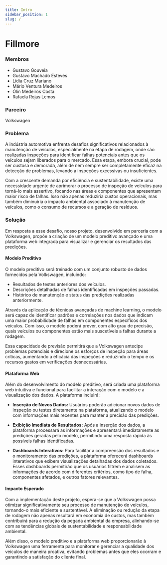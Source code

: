 ```yaml
---
title: Intro
sidebar_position: 1
slug: /
---
```


# Fillmore

### Membros
- Gustavo Gouveia
- Gustavo Machado Esteves
- Lídia Cruz Mariano
- Mário Ventura Medeiros
- Ólin Medeiros Costa
- Rafaela Rojas Lemos

### Parceiro
Volkswagen

### Problema
A indústria automotiva enfrenta desafios significativos relacionados à manutenção de veículos, especialmente na etapa de rodagem, onde são realizadas inspeções para identificar falhas potenciais antes que os veículos sejam liberados para o mercado. Essa etapa, embora crucial, pode ser custosa e demorada, além de nem sempre ser completamente eficaz na detecção de problemas, levando a inspeções excessivas ou insuficientes.

Com a crescente demanda por eficiência e sustentabilidade, existe uma necessidade urgente de aprimorar o processo de inspeção de veículos para torná-lo mais assertivo, focando nas áreas e componentes que apresentam maior risco de falhas. Isso não apenas reduziria custos operacionais, mas também diminuiria o impacto ambiental associado à manutenção de veículos, como o consumo de recursos e a geração de resíduos.

### Solução
Em resposta a esse desafio, nosso projeto, desenvolvido em parceria com a Volkswagen, propõe a criação de um modelo preditivo avançado e uma plataforma web integrada para visualizar e gerenciar os resultados das predições.

#### Modelo Preditivo
O modelo preditivo será treinado com um conjunto robusto de dados fornecidos pela Volkswagen, incluindo:
- Resultados de testes anteriores dos veículos.
- Descrições detalhadas de falhas identificadas em inspeções passadas.
- Histórico de manutenção e status das predições realizadas anteriormente.

Através da aplicação de técnicas avançadas de machine learning, o modelo será capaz de identificar padrões e correlações nos dados que indicam uma maior probabilidade de falhas em componentes específicos dos veículos. Com isso, o modelo poderá prever, com alto grau de precisão, quais veículos ou componentes estão mais suscetíveis a falhas durante a rodagem.

Essa capacidade de previsão permitirá que a Volkswagen antecipe problemas potenciais e direcione os esforços de inspeção para áreas críticas, aumentando a eficácia das inspeções e reduzindo o tempo e os recursos gastos em verificações desnecessárias.

#### Plataforma Web
Além do desenvolvimento do modelo preditivo, será criada uma plataforma web intuitiva e funcional para facilitar a interação com o modelo e a visualização dos dados. A plataforma incluirá:

- **Inserção de Novos Dados:** Usuários poderão adicionar novos dados de inspeção ou testes diretamente na plataforma, atualizando o modelo com informações mais recentes para manter a precisão das predições.

- **Exibição Imediata de Resultados:** Após a inserção dos dados, a plataforma processará as informações e apresentará imediatamente as predições geradas pelo modelo, permitindo uma resposta rápida às possíveis falhas identificadas.

- **Dashboards Interativos:** Para facilitar a compreensão dos resultados e o monitoramento das predições, a plataforma oferecerá dashboards interativos que exibem visualizações detalhadas dos dados coletados. Esses dashboards permitirão que os usuários filtrem e analisem as informações de acordo com diferentes critérios, como tipo de falha, componentes afetados, e outros fatores relevantes.

#### Impacto Esperado
Com a implementação deste projeto, espera-se que a Volkswagen possa otimizar significativamente seu processo de manutenção de veículos, tornando-o mais eficiente e sustentável. A eliminação ou redução da etapa de rodagem não apenas resultará em economia de custos, mas também contribuirá para a redução da pegada ambiental da empresa, alinhando-se com as tendências globais de sustentabilidade e responsabilidade ambiental.

Além disso, o modelo preditivo e a plataforma web proporcionarão à Volkswagen uma ferramenta para monitorar e gerenciar a qualidade dos veículos de maneira proativa, evitando problemas antes que eles ocorram e garantindo a satisfação do cliente final.
